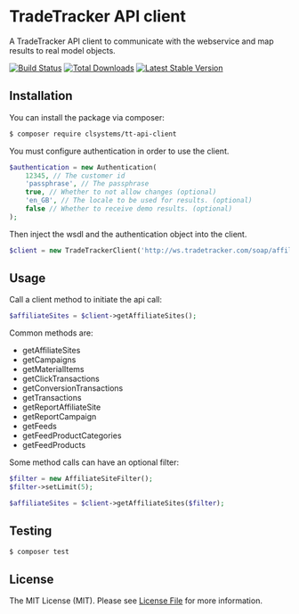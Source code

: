 # TradeTracker API client

A TradeTracker API client to communicate with the webservice and map results to real model objects.

[![Build Status](https://travis-ci.org/clsystems/tt-api-client.svg?branch=master)](https://travis-ci.org/clsystems/tt-api-client)
[![Total Downloads](https://poser.pugx.org/clsystems/tt-api-client/downloads.svg)](https://packagist.org/packages/clsystems/tt-api-client)
[![Latest Stable Version](https://poser.pugx.org/clsystems/tt-api-client/v/stable.svg)](https://packagist.org/packages/clsystems/tt-api-client)

## Installation

You can install the package via composer:
```bash
$ composer require clsystems/tt-api-client
```

You must configure authentication in order to use the client.

```php
$authentication = new Authentication(
    12345, // The customer id
    'passphrase', // The passphrase
    true, // Whether to not allow changes (optional)
    'en_GB', // The locale to be used for results. (optional)
    false // Whether to receive demo results. (optional)
);
```

Then inject the wsdl and the authentication object into the client.

```php
$client = new TradeTrackerClient('http://ws.tradetracker.com/soap/affiliate?wsdl', $authenticate);
```

## Usage

Call a client method to initiate the api call:

```php
$affiliateSites = $client->getAffiliateSites();
```

Common methods are:
- getAffiliateSites
- getCampaigns
- getMaterialItems
- getClickTransactions
- getConversionTransactions
- getTransactions
- getReportAffiliateSite
- getReportCampaign
- getFeeds
- getFeedProductCategories
- getFeedProducts

Some method calls can have an optional filter:

```php
$filter = new AffiliateSiteFilter();
$filter->setLimit(5);

$affiliateSites = $client->getAffiliateSites($filter);
```

## Testing

``` bash
$ composer test
```

## License

The MIT License (MIT). Please see [License File](LICENSE) for more information.